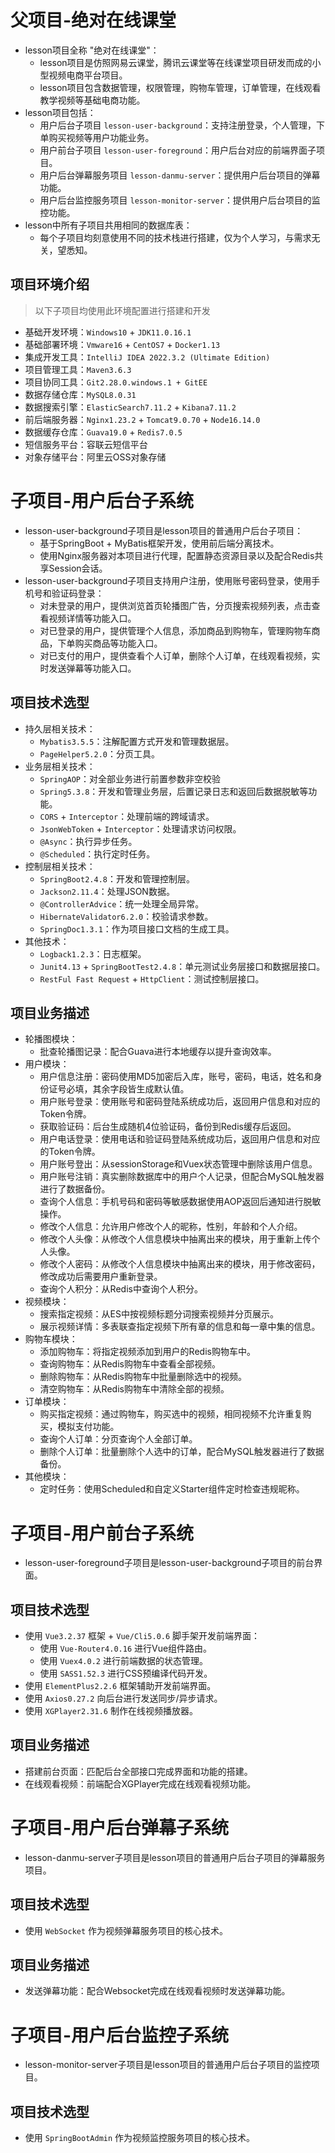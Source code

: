 # 父项目-绝对在线课堂

- lesson项目全称 "绝对在线课堂"：
    - lesson项目是仿照网易云课堂，腾讯云课堂等在线课堂项目研发而成的小型视频电商平台项目。
    - lesson项目包含数据管理，权限管理，购物车管理，订单管理，在线观看教学视频等基础电商功能。
- lesson项目包括：
    - 用户后台子项目 `lesson-user-background`：支持注册登录，个人管理，下单购买视频等用户功能业务。
    - 用户前台子项目 `lesson-user-foreground`：用户后台对应的前端界面子项目。
    - 用户后台弹幕服务项目 `lesson-danmu-server`：提供用户后台项目的弹幕功能。
    - 用户后台监控服务项目 `lesson-monitor-server`：提供用户后台项目的监控功能。
- lesson中所有子项目共用相同的数据库表：
    - 每个子项目均刻意使用不同的技术栈进行搭建，仅为个人学习，与需求无关，望悉知。

## 项目环境介绍

> 以下子项目均使用此环境配置进行搭建和开发

- 基础开发环境：`Windows10` + `JDK11.0.16.1`
- 基础部署环境：`Vmware16` + `CentOS7` + `Docker1.13`
- 集成开发工具：`IntelliJ IDEA 2022.3.2 (Ultimate Edition)`
- 项目管理工具：`Maven3.6.3`
- 项目协同工具：`Git2.28.0.windows.1 + GitEE`
- 数据存储仓库：`MySQL8.0.31`
- 数据搜索引擎：`ElasticSearch7.11.2` + `Kibana7.11.2`
- 前后端服务器：`Nginx1.23.2` + `Tomcat9.0.70` + `Node16.14.0`
- 数据缓存仓库：`Guava19.0` + `Redis7.0.5`
- 短信服务平台：容联云短信平台
- 对象存储平台：阿里云OSS对象存储

# 子项目-用户后台子系统

- lesson-user-background子项目是lesson项目的普通用户后台子项目：
    - 基于SpringBoot + MyBatis框架开发，使用前后端分离技术。
    - 使用Nginx服务器对本项目进行代理，配置静态资源目录以及配合Redis共享Session会话。
- lesson-user-background子项目支持用户注册，使用账号密码登录，使用手机号和验证码登录：
    - 对未登录的用户，提供浏览首页轮播图广告，分页搜索视频列表，点击查看视频详情等功能入口。
    - 对已登录的用户，提供管理个人信息，添加商品到购物车，管理购物车商品，下单购买商品等功能入口。
    - 对已支付的用户，提供查看个人订单，删除个人订单，在线观看视频，实时发送弹幕等功能入口。

## 项目技术选型

- 持久层相关技术：
    - `Mybatis3.5.5`：注解配置方式开发和管理数据层。
    - `PageHelper5.2.0`：分页工具。
- 业务层相关技术：
    - `SpringAOP`：对全部业务进行前置参数非空校验
    - `Spring5.3.8`：开发和管理业务层，后置记录日志和返回后数据脱敏等功能。
    - `CORS` + `Interceptor`：处理前端的跨域请求。
    - `JsonWebToken` + `Interceptor`：处理请求访问权限。
    - `@Async`：执行异步任务。
    - `@Scheduled`：执行定时任务。
- 控制层相关技术：
    - `SpringBoot2.4.8`：开发和管理控制层。
    - `Jackson2.11.4`：处理JSON数据。
    - `@ControllerAdvice`：统一处理全局异常。
    - `HibernateValidator6.2.0`：校验请求参数。
    - `SpringDoc1.3.1`：作为项目接口文档的生成工具。
- 其他技术：
    - `Logback1.2.3`：日志框架。
    - `Junit4.13` + `SpringBootTest2.4.8`：单元测试业务层接口和数据层接口。
    - `RestFul Fast Request` + `HttpClient`：测试控制层接口。

## 项目业务描述

- 轮播图模块：
    - 批查轮播图记录：配合Guava进行本地缓存以提升查询效率。
- 用户模块：
    - 用户信息注册：密码使用MD5加密后入库，账号，密码，电话，姓名和身份证号必填，其余字段皆生成默认值。
    - 用户账号登录：使用账号和密码登陆系统成功后，返回用户信息和对应的Token令牌。
    - 获取验证码：后台生成随机4位验证码，备份到Redis缓存后返回。
    - 用户电话登录：使用电话和验证码登陆系统成功后，返回用户信息和对应的Token令牌。
    - 用户账号登出：从sessionStorage和Vuex状态管理中删除该用户信息。
    - 用户账号注销：真实删除数据库中的用户个人记录，但配合MySQL触发器进行了数据备份。
    - 查询个人信息：手机号码和密码等敏感数据使用AOP返回后通知进行脱敏操作。
    - 修改个人信息：允许用户修改个人的昵称，性别，年龄和个人介绍。
    - 修改个人头像：从修改个人信息模块中抽离出来的模块，用于重新上传个人头像。
    - 修改个人密码：从修改个人信息模块中抽离出来的模块，用于修改密码，修改成功后需要用户重新登录。
    - 查询个人积分：从Redis中查询个人积分。
- 视频模块：
    - 搜索指定视频：从ES中按视频标题分词搜索视频并分页展示。
    - 展示视频详情：多表联查指定视频下所有章的信息和每一章中集的信息。
- 购物车模块：
    - 添加购物车：将指定视频添加到用户的Redis购物车中。
    - 查询购物车：从Redis购物车中查看全部视频。
    - 删除购物车：从Redis购物车中批量删除选中的视频。
    - 清空购物车：从Redis购物车中清除全部的视频。
- 订单模块：
    - 购买指定视频：通过购物车，购买选中的视频，相同视频不允许重复购买，模拟支付功能。
    - 查询个人订单：分页查询个人全部订单。
    - 删除个人订单：批量删除个人选中的订单，配合MySQL触发器进行了数据备份。
- 其他模块：
    - 定时任务：使用Scheduled和自定义Starter组件定时检查违规昵称。

# 子项目-用户前台子系统

- lesson-user-foreground子项目是lesson-user-background子项目的前台界面。

## 项目技术选型

- 使用 `Vue3.2.37` 框架 + `Vue/Cli5.0.6` 脚手架开发前端界面：
    - 使用 `Vue-Router4.0.16` 进行Vue组件路由。
    - 使用 `Vuex4.0.2` 进行前端数据的状态管理。
    - 使用 `SASS1.52.3` 进行CSS预编译代码开发。
- 使用 `ElementPlus2.2.6` 框架辅助开发前端界面。
- 使用 `Axios0.27.2` 向后台进行发送同步/异步请求。
- 使用 `XGPlayer2.31.6` 制作在线视频播放器。

## 项目业务描述

- 搭建前台页面：匹配后台全部接口完成界面和功能的搭建。
- 在线观看视频：前端配合XGPlayer完成在线观看视频功能。

# 子项目-用户后台弹幕子系统

- lesson-danmu-server子项目是lesson项目的普通用户后台子项目的弹幕服务项目。

## 项目技术选型

- 使用 `WebSocket` 作为视频弹幕服务项目的核心技术。

## 项目业务描述

- 发送弹幕功能：配合Websocket完成在线观看视频时发送弹幕功能。

# 子项目-用户后台监控子系统

- lesson-monitor-server子项目是lesson项目的普通用户后台子项目的监控项目。

## 项目技术选型

- 使用 `SpringBootAdmin` 作为视频监控服务项目的核心技术。
